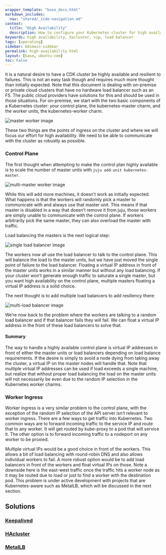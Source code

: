 ```yaml
---
wrapper_template: "base_docs.html"
markdown_includes:
  nav: "shared/_side-navigation.md"
context:
  title: "High Availability"
  description: How to configure your Kubernetes cluster for high availability.
keywords: high availability, hacluster, vip, load balancer
tags: [operating]
sidebar: k8smain-sidebar
permalink: high-availability.html
layout: [base, ubuntu-com]
toc: False
---
```



It is a natural desire to have a CDK cluster be highly available and resilient to failures.
This is not an easy task though and requires much more thought than initially expected.
Note that this document is dealing with on-premise or private cloud clusters that have no
hardware load balancer such as an F5. The public cloud providers have solutions for this
and should be used in those situations. For on-premise, we start with the two basic
components of a Kubernetes cluster: your control plane, the kubernetes-master charm, and
the worker units, the kubernetes-worker charm.

![master worker image](master-worker.png)

These two things are the points of ingress on the cluster and where we will focus our
effort for high availability. We need to be able to communicate with the cluster as
robustly as possible.

### Control Plane
The first thought when attempting to make the control plan highly available is to scale
the number of master units with `juju add-unit kubernetes-master`.

![multi-master worker image](multi-master.png)

While this will add more machines, it doesn’t work as initially expected. What happens
is that the workers will randomly pick a master to communicate with and always use that
master unit. This means if that master is disabled in a way that doesn’t remove it
from juju, those workers are simply unable to communicate with the control plane. If
workers arbitrarily pick the same master, they can also overload the master with traffic.

Load balancing the masters is the next logical step:

![single load balancer image](single-loadbalancer.png)

The workers now all use the load balancer to talk to the control plane. This will
balance the load to the master units, but we have just moved the single point of
failure to the load balancer. Floating a virtual IP address in front of the master
units works in a similar manner but without any load balancing. If your cluster
won’t generate enough traffic to saturate a single master, but you want high
availability on the control plane, multiple masters floating a virtual IP address
is a solid choice.

The next thought is to add multiple load balancers to add resiliency there:

![multi-load balancer image](multi-load-balancer.png)

We’re now back to the problem where the workers are talking to a random load balancer
and if that balancer fails they will fail. We can float a virtual IP address in the
front of these load balancers to solve that.

#### Summary
The way to handle a highly available control plane is virtual IP addresses in front
of either the master units or load balancers depending on load balance requirements.
If the desire is simply to avoid a node dying from taking away the cluster, a virtual
IP on the master nodes will handle that. Note that multiple virtual IP addresses can
be used if load exceeds a single machine, but realize that without proper load
balancing the load on the master units will not necessarily be even due to the random
IP selection in the Kubernetes worker charms.

### Worker Ingress
Worker ingress is a very similar problem to the control plane, with the exception of
the random IP selection of the API server isn’t relevant to worker ingress. There
are a few ways to get traffic into Kubernetes. Two common ways are to forward incoming
traffic to the service IP and route that to any worker. It will get routed by
kube-proxy to a pod that will service it. The other option is to forward incoming
traffic to a nodeport on any worker to be proxied.

Multiple virtual IPs would be a good choice in front of the workers. This allows a
bit of load balancing with round-robin DNS and also allows individual workers to fail.
A more robust option would be to add load balancers in front of the workers and
float virtual IPs on those. Note a downside here is the east-west traffic once the
traffic hits a worker node as it may be routed due to load or just to find a worker
with the destination pod. This problem is under active development with projects
that are Kubernetes-aware such as MetalLB, which will be discussed in the next section.

## Solutions
### [Keepalived][keepalived]

### [HAcluster][hacluster]

### [MetalLB][metallb]

<!-- LINKS -->

[keepalived]: /kubernetes/docs/keepalived
[hacluster]: /kubernetes/docs/hacluster
[metallb]: /kubernetes/docs/metallb
